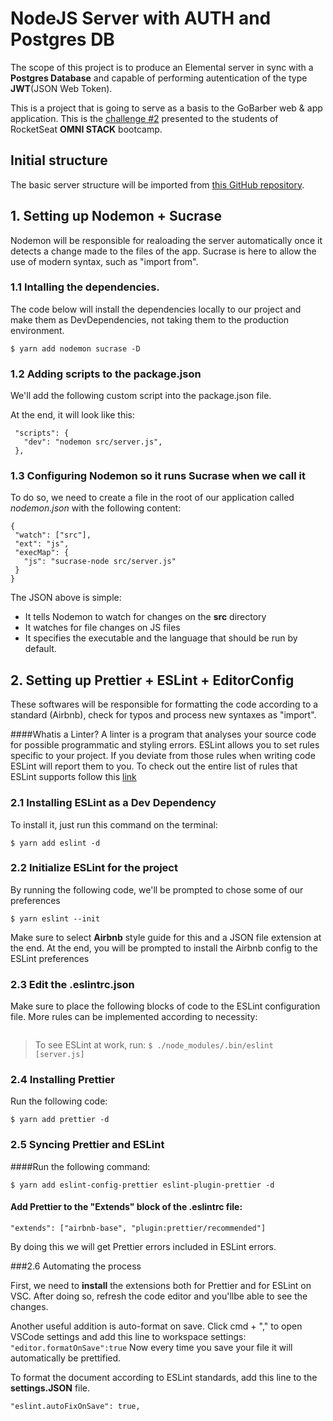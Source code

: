 # NodeJS Server with AUTH and Postgres DB

The scope of this project is to produce an Elemental server in sync with a **Postgres Database** and capable of performing autentication of the type **JWT**(JSON Web Token).

This is a project that is going to serve as a basis to the GoBarber web & app application. This is the [challenge #2](https://github.com/Rocketseat/bootcamp-gostack-desafio-02/blob/master/README.md#desafio-02-iniciando-aplica%C3%A7%C3%A3o) presented to the students of RocketSeat **OMNI STACK** bootcamp.

## Initial structure

The basic server structure will be imported from [this GitHub repository](https://github.com/Jeandcc/Elemental-NodeJS-Server).

## 1. Setting up Nodemon + Sucrase

Nodemon will be responsible for realoading the server automatically once it detects a change made to the files of the app. Sucrase is here to allow the use of modern syntax, such as "import from".

### 1.1 Intalling the dependencies.

The code below will install the dependencies locally to our project and make them as DevDependencies, not taking them to the production environment.

`$ yarn add nodemon sucrase -D`

### 1.2 Adding scripts to the package.json

We'll add the following custom script into the package.json file.

At the end, it will look like this:

```
 "scripts": {
   "dev": "nodemon src/server.js",
 },
```

### 1.3 Configuring Nodemon so it runs Sucrase when we call it

To do so, we need to create a file in the root of our application called _nodemon.json_ with the following content:

```
{
 "watch": ["src"],
 "ext": "js",
 "execMap": {
   "js": "sucrase-node src/server.js"
 }
}
```

The JSON above is simple:

-   It tells Nodemon to watch for changes on the **src** directory
-   It watches for file changes on JS files
-   It specifies the executable and the language that should be run by default.

## 2. Setting up Prettier + ESLint + EditorConfig

These softwares will be responsible for formatting the code according to a standard (Airbnb), check for typos and process new syntaxes as "import".

####Whatis a Linter?
A linter is a program that analyses your source code for possible programmatic and styling errors. ESLint allows you to set rules specific to your project. If you deviate from those rules when writing code ESLint will report them to you. To check out the entire list of rules that ESLint supports follow this [link](https://eslint.org/docs/rules/)

### 2.1 Installing ESLint as a Dev Dependency

To install it, just run this command on the terminal:

`$ yarn add eslint -d`

### 2.2 Initialize ESLint for the project

By running the following code, we'll be prompted to chose some of our preferences

`$ yarn eslint --init`

Make sure to select **Airbnb** style guide for this and a JSON file extension at the end. At the end, you will be prompted to install the Airbnb config to the ESLint preferences

### 2.3 Edit the .eslintrc.json

Make sure to place the following blocks of code to the ESLint configuration file. More rules can be implemented according to necessity:

```

```

> To see ESLint at work, run: `$ ./node_modules/.bin/eslint [server.js]`

### 2.4 Installing Prettier

Run the following code:

`$ yarn add prettier -d`

### 2.5 Syncing Prettier and ESLint

####Run the following command:

`$ yarn add eslint-config-prettier eslint-plugin-prettier -d`

#### Add Prettier to the "Extends" block of the .eslintrc file:

`"extends": ["airbnb-base", "plugin:prettier/recommended"]`

By doing this we will get Prettier errors included in ESLint errors.

###2.6 Automating the process

First, we need to **install** the extensions both for Prettier and for ESLint on VSC. After doing so, refresh the code editor and you'llbe able to see the changes.

Another useful addition is auto-format on save. Click cmd + "," to open VSCode settings and add this line to workspace settings: `"editor.formatOnSave":true`
Now every time you save your file it will automatically be prettified.

To format the document according to ESLint standards, add this line to the **settings.JSON** file.

`"eslint.autoFixOnSave": true,`
